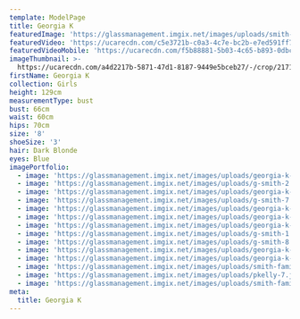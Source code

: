 ```yaml
---
template: ModelPage
title: Georgia K
featuredImage: 'https://glassmanagement.imgix.net/images/uploads/smith-family-5.jpg'
featuredVideo: 'https://ucarecdn.com/c5e3721b-c0a3-4c7e-bc2b-e7ed591ff751/'
featuredVideoMobile: 'https://ucarecdn.com/f5b88881-5b03-4c65-b893-0dbccb079c4d/'
imageThumbnail: >-
  https://ucarecdn.com/a4d2217b-5871-47d1-8187-9449e5bceb27/-/crop/2171x2257/0,0/-/preview/
firstName: Georgia K
collection: Girls
height: 129cm
measurementType: bust
bust: 66cm
waist: 60cm
hips: 70cm
size: '8'
shoeSize: '3'
hair: Dark Blonde
eyes: Blue
imagePortfolio:
  - image: 'https://glassmanagement.imgix.net/images/uploads/georgia-k-2.jpg'
  - image: 'https://glassmanagement.imgix.net/images/uploads/g-smith-2.jpg'
  - image: 'https://glassmanagement.imgix.net/images/uploads/georgia-k-1.jpg'
  - image: 'https://glassmanagement.imgix.net/images/uploads/g-smith-7.jpg'
  - image: 'https://glassmanagement.imgix.net/images/uploads/georgia-k-6.jpg'
  - image: 'https://glassmanagement.imgix.net/images/uploads/georgia-k-3.jpg'
  - image: 'https://glassmanagement.imgix.net/images/uploads/georgia-k-8.jpg'
  - image: 'https://glassmanagement.imgix.net/images/uploads/g-smith-1.jpg'
  - image: 'https://glassmanagement.imgix.net/images/uploads/g-smith-8.jpg'
  - image: 'https://glassmanagement.imgix.net/images/uploads/georgia-k-7.jpg'
  - image: 'https://glassmanagement.imgix.net/images/uploads/georgia-k-5.jpg'
  - image: 'https://glassmanagement.imgix.net/images/uploads/smith-family-5.jpg'
  - image: 'https://glassmanagement.imgix.net/images/uploads/pkelly-7.jpg'
  - image: 'https://glassmanagement.imgix.net/images/uploads/smith-family.jpg'
meta:
  title: Georgia K
---
```


